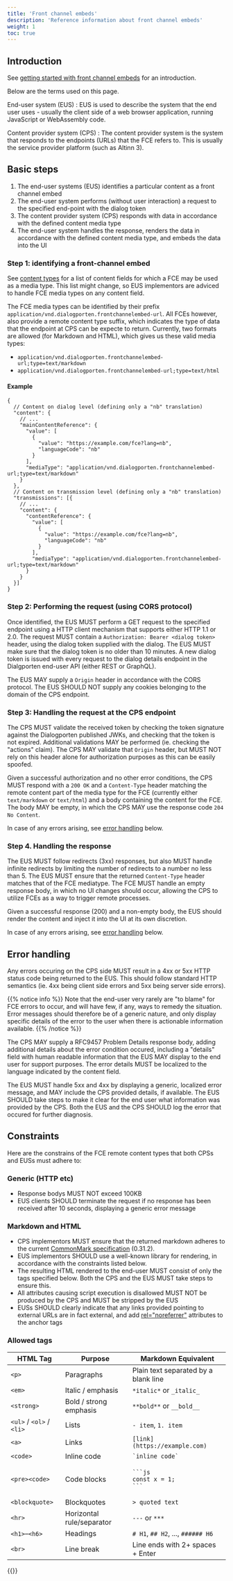 ```yaml
---
title: 'Front channel embeds'
description: 'Reference information about front channel embeds'
weight: 1
toc: true
---
```


## Introduction

See [getting started with front channel embeds](/en/dialogporten/reference/front-end/front-channel-embeds/../../../getting-started/front-channel-embeds/) for an introduction.

Below are the terms used on this page. 

End-user system (EUS)
: EUS is used to describe the system that the end user uses - usually the client side of a web browser application, running JavaScript or WebAssembly code. 

Content provider system (CPS)
: The content provider system is the system that responds to the endpoints (URLs) that the FCE refers to. This is usually the service provider platform (such as Altinn 3).

## Basic steps

1. The end-user systems (EUS) identifies a particular content as a front channel embed
2. The end-user system performs (without user interaction) a request to the specified end-point with the dialog token
3. The content provider system (CPS) responds with data in accordance with the defined content media type
4. The end-user system handles the response, renders the data in accordance with the defined content media type, and embeds the data into the UI

### Step 1: identifying a front-channel embed

See [content types](/en/dialogporten/reference/front-end/front-channel-embeds/../../content-types/) for a list of content fields for which a FCE may be used as a media type. This list might change, so EUS implementors are adviced to handle FCE media types on any content field.

The FCE media types can be identified by their prefix `application/vnd.dialogporten.frontchannelembed-url`. All FCEs however, also provide a remote content type suffix, which indicates the type of data that the endpoint at CPS can be expecte to return. Currently, two formats are allowed (for Markdown and HTML), which gives us these valid media types:

* `application/vnd.dialogporten.frontchannelembed-url;type=text/markdown`
* `application/vnd.dialogporten.frontchannelembed-url;type=text/html`

#### Example 

```jsonc
{
  // Content on dialog level (defining only a "nb" translation)
  "content": {
    // ...
    "mainContentReference": {
      "value": [
        {
          "value": "https://example.com/fce?lang=nb",
          "languageCode": "nb"
        }
      ],
      "mediaType": "application/vnd.dialogporten.frontchannelembed-url;type=text/markdown"
    }
  },
  // Content on transmission level (defining only a "nb" translation)
  "transmissions": [{
    // ...
    "content": {
      "contentReference": {
        "value": [
          {
            "value": "https://example.com/fce?lang=nb",
            "languageCode": "nb"
          }
        ],
        "mediaType": "application/vnd.dialogporten.frontchannelembed-url;type=text/markdown"
      }
    }
  }]
}
```


### Step 2: Performing the request (using CORS protocol)

Once identified, the EUS MUST perform a GET request to the specified endpoint using a HTTP client mechanism that supports either HTTP 1.1 or 2.0. The request MUST contain a `Authorization: Bearer <dialog token>` header, using the dialog token supplied with the dialog. The EUS MUST make sure that the dialog token is no older than 10 minutes. A new dialog token is issued with every request to the dialog details endpoint in the Dialgporten end-user API (either REST or GraphQL).

The EUS MAY supply a `Origin` header in accordance with the CORS protocol. The EUS SHOULD NOT supply any cookies belonging to the domain of the CPS endpoint. 

### Step 3: Handling the request at the CPS endpoint

The CPS MUST validate the received token by checking the token signature against the Dialogporten published JWKs, and checking that the token is not expired. Additional validations MAY be performed (ie. checking the "actions" claim). The CPS MAY validate that `Origin` header, but MUST NOT rely on this header alone for authorization purposes as this can be easily spoofed.

Given a successful authorization and no other error conditions, the CPS MUST respond with a `200 OK` and a `Content-Type` header matching the remote content part of the media type for the FCE (currently either `text/markdown` or `text/html`) and a body containing the content for the FCE. The body MAY be empty, in which the CPS MAY use the response code `204 No Content`.

In case of any errors arising, see [error handling](#error-handling) below.

### Step 4. Handling the response

The EUS MUST follow redirects (3xx) responses, but also MUST handle infinite redirects by limiting the number of redirects to a number no less than 5. The EUS MUST ensure that the returned `Content-Type` header matches that of the FCE mediatype. The FCE MUST handle an empty response body, in which no UI changes should occur, allowing the CPS to utilize FCEs as a way to trigger remote processes. 

Given a successful response (200) and a non-empty body, the EUS should render the content and inject it into the UI at its own discretion. 

In case of any errors arising, see [error handling](#error-handling) below.

## Error handling

Any errors occuring on the CPS side MUST result in a 4xx or 5xx HTTP status code being returned to the EUS. This should follow standard HTTP semantics (ie. 4xx being client side errors and 5xx being server side errors). 

{{% notice info %}}
Note that the end-user very rarely are "to blame" for FCE errors to occur, and will have few, if any, ways to remedy the situation. Error messages should therefore be of a generic nature, and only display specific details of the error to the user when there is actionable information available.
{{% /notice %}}

The CPS MAY supply a RFC9457 Problem Details response body, adding additional details about the error condition occured, including a "details" field with human readable information that the EUS MAY display to the end user for support purposes. The error details MUST be localized to the language indicated by the content field.

The EUS MUST handle 5xx and 4xx by displaying a generic, localized error message, and MAY include the CPS provided details, if available. The EUS SHOULD take steps to make it clear for the end user what information was provided by the CPS. Both the EUS and the CPS SHOULD log the error that occured for further diagnosis.

## Constraints

Here are the constrains of the FCE remote content types that both CPSs and EUSs must adhere to:

### Generic (HTTP etc)

* Response bodys MUST NOT exceed 100KB
* EUS clients SHOULD terminate the request if no response has been received after 10 seconds, displaying a generic error message

### Markdown and HTML

* CPS implementors MUST ensure that the returned markdown adheres to the current [CommonMark specification](https://commonmark.org/) (0.31.2). 
* EUS implementors SHOULD use a well-known library for rendering, in accordance with the constraints listed below.
* The resulting HTML rendered to the end-user MUST consist of only the tags specified below. Both the CPS and the EUS MUST take steps to ensure this.
* All attributes causing script execution is disallowed MUST NOT be produced by the CPS and MUST be stripped by the EUS
* EUSs SHOULD clearly indicate that any links provided pointing to external URLs are in fact external, and add [rel="noreferrer"](https://developer.mozilla.org/en-US/docs/Web/HTML/Reference/Attributes/rel/noreferrer) attributes to the anchor tags


### Allowed tags
| HTML Tag         | Purpose              | Markdown Equivalent                     |
| ------------------------ | --------------------------------- | ----------------------------------------------------------- |
| `<p>`          | Paragraphs            | Plain text separated by a blank line            |
| `<em>`          | Italic / emphasis         | `*italic*` or `_italic_`                  |
| `<strong>`        | Bold / strong emphasis      | `**bold**` or `__bold__`                  |
| `<ul>` / `<ol>` / `<li>` | Lists               | `- item`, `1. item`                     |
| `<a>`          | Links               | `[link](https://example.com)`                |
| `<code>`         | Inline code            | `` `inline code` ``                     |
| `<pre><code>`      | Code blocks            | <pre><code>\`\`\`js<br>const x = 1;<br>\`\`\`</code></pre> |
| `<blockquote>`      | Blockquotes            | `> quoted text`                       |
| `<hr>`          | Horizontal rule/separator     | `---` or `***`                       |
| `<h1>`–`<h6>`      | Headings             | `# H1`, `## H2`, ..., `###### H6`              |
| `<br>`          | Line break            | Line ends with 2+ spaces + Enter              |

{{<children />}}

